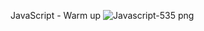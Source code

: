 JavaScript - Warm up
![Javascript-535 png](https://github.com/petboa/alx-higher_level_programming/assets/112291489/04c063d8-ce90-4e75-bcbe-b4405566213f)
